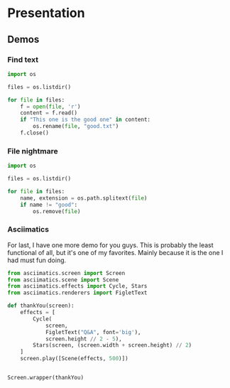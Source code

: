 # Presentation


## Demos

### **Find text**

```python
import os

files = os.listdir()

for file in files:
    f = open(file, 'r')
    content = f.read()
    if "This one is the good one" in content:
        os.rename(file, "good.txt")
    f.close()
```

### **File nightmare**

```python
import os

files = os.listdir()

for file in files:
    name, extension = os.path.splitext(file)
    if name != "good":
        os.remove(file)
```

### **Asciimatics**

For last, I have one more demo for you guys. This is probably the least functional of all, but it's one of my favorites. Mainly because it is the one I had must fun doing.

```python 
from asciimatics.screen import Screen
from asciimatics.scene import Scene
from asciimatics.effects import Cycle, Stars
from asciimatics.renderers import FigletText

def thankYou(screen):
    effects = [
        Cycle(
            screen,
            FigletText("Q&A", font='big'),
            screen.height // 2 - 5),
        Stars(screen, (screen.width + screen.height) // 2)
    ]
    screen.play([Scene(effects, 500)])


Screen.wrapper(thankYou)
```